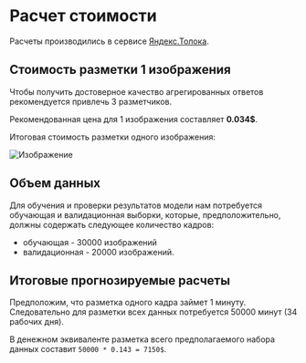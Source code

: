 # **Расчет стоимости**
Расчеты производились в сервисе [Яндекс.Толока](https://toloka.ai/ru/).

## Стоимость разметки 1 изображения

Чтобы получить достоверное качество агрегированных ответов рекомендуется привлечь 3 разметчиков. 

Рекомендованная цена для 1 изображения составляет  **0.034$**.

Итоговая стоимость разметки одного изображения:

![Изображение](cost_image.png)

## Объем данных
Для обучения и проверки результатов модели нам потребуется обучающая и валидационная выборки, которые, предположительно, должны содержать следующее количество кадров:
- обучающая - 30000 изображений
- валидационная - 20000 изображений.

## Итоговые прогнозируемые расчеты
Предположим, что разметка одного кадра займет 1 минуту. Следовательно для разметки всех данных потребуется 50000 минут (34 рабочих дня).

В денежном эквиваленте разметка всего предполагаемого набора данных составит `50000 * 0.143 = 7150$`.
